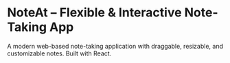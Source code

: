 # NoteAt – Flexible & Interactive Note-Taking App
A modern web-based note-taking application with draggable, resizable, and customizable notes. Built with React.
